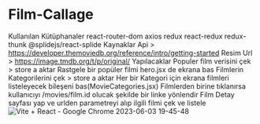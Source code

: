 # Film-Callage

Kullanılan Kütüphanaler
react-router-dom
axios
redux
react-redux
redux-thunk
@splidejs/react-splide
Kaynaklar
Api > https://developer.themoviedb.org/reference/intro/getting-started
Resim Url > https://image.tmdb.org/t/p/original/
Yapılacaklar
Populer film verisini çek > store a aktar
Rastgele bir popüler filmi hero.jsx de ekrana bas
Filmlerin Kategorilerini çek > store a aktar
Her bir Kategori için ekrana filmleri listeleyecek bileşeni bas(MovieCategories.jsx)
Filmlerden birine tıklanırsa kullanıcıyı /movies/film.id olucak şekilde bir linke yönlendir
Film Detay sayfası yap ve urlden parametreyi alıp ilgili filmi çek ve listele
![Vite + React - Google Chrome 2023-06-03 19-45-48](https://github.com/35kartal35/Film-Callage/assets/114434307/7e9caafb-939f-41be-9b9d-8fdd7200be09)
